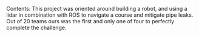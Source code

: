 Contents:
This project was oriented around building a robot, and using a lidar in combination with ROS to navigate a course and mitigate pipe leaks. Out of 20 teams ours was the first and only one of four to perfectly complete the challenge. 

